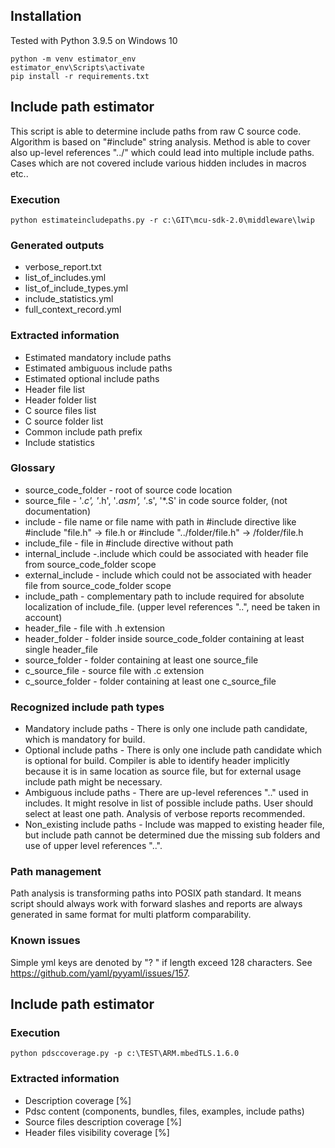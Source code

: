## Installation
Tested with Python 3.9.5 on Windows 10
```
python -m venv estimator_env
estimator_env\Scripts\activate
pip install -r requirements.txt
```

## Include path estimator
This script is able to determine include paths from raw C source code.
Algorithm is based on "#include" string analysis.
Method is able to cover also up-level references "../" which could lead into multiple include paths. Cases which are not covered include various hidden includes in macros etc..

###  Execution
```
python estimateincludepaths.py -r c:\GIT\mcu-sdk-2.0\middleware\lwip
```

### Generated outputs
- verbose_report.txt
- list_of_includes.yml
- list_of_include_types.yml
- include_statistics.yml
- full_context_record.yml

### Extracted information
- Estimated mandatory include paths
- Estimated ambiguous include paths
- Estimated optional include paths
- Header file list
- Header folder list
- C source files list
- C source folder list
- Common include path prefix
- Include statistics

### Glossary
- source_code_folder - root of source code location
- source_file - '*.c', '*.h', '*.asm', '*.s', '*.S' in code source folder, (not documentation)
- include - file name or file name with path in #include directive like #include "file.h" -> file.h or #include "../folder/file.h" -> /folder/file.h
- include_file - file in #include directive without path
- internal_include -.include which could be associated with header file from source_code_folder scope
- external_include - include which could not be associated with header file from source_code_folder scope
- include_path - complementary path to include required for absolute localization of include_file. (upper level references "..", need  be taken in account)
- header_file - file with .h extension
- header_folder - folder inside source_code_folder containing at least single header_file
- source_folder - folder containing at least one source_file
- c_source_file - source file with .c extension
- c_source_folder - folder containing at least one c_source_file

### Recognized include path types
- Mandatory include paths - There is only one include path candidate, which is mandatory for build.
- Optional include paths - There is only one include path candidate which is optional for build. Compiler is able to identify header implicitly because it is in same location as source file, but for external usage include path might be necessary.
- Ambiguous include paths - There are up-level references ".." used in includes. It might resolve in list of possible include paths. User should select at least one path. Analysis of verbose reports recommended.
- Non_existing include paths - Include was mapped to existing header file, but include path cannot be determined due the missing sub folders and use of upper level references "..".

### Path management
Path analysis is transforming paths into POSIX path standard. It means script should always work with forward slashes and reports are always generated in same format for multi platform comparability.

### Known issues
Simple yml keys are denoted by "? " if length exceed 128 characters. See https://github.com/yaml/pyyaml/issues/157.

## Include path estimator

###  Execution
```
python pdsccoverage.py -p c:\TEST\ARM.mbedTLS.1.6.0
```
### Extracted information
- Description coverage [%]
- Pdsc content (components, bundles, files, examples, include paths)
- Source files description coverage [%]
- Header files visibility coverage [%]

